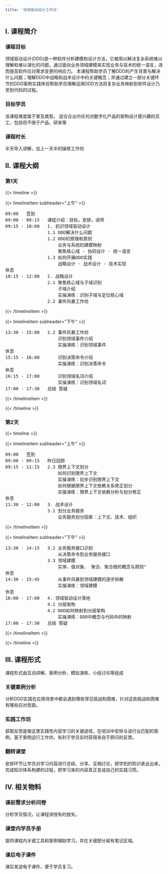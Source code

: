 ```yaml
---
title: '领域驱动设计工作坊'
---
```



## Ⅰ. 课程简介

### 课程目标

领域驱动设计(DDD)是一种软件分析建模和设计方法，它被用以解决复杂系统难以理解和难以演化的问题，通过面向业务领域建模来实现业务与技术的统一语言，进而提高软件应对需求变更的响应力。
本课程帮助学员了解DDD的产生背景与解决什么问题；理解DDD中战略和战术设计中的关键概念；并通过建立一部分关键环节的DDD案例实践体验帮助学员理解运用DDD方法将复杂业务映射到软件设计乃至到代码的过程。

### 目标学员

该课程难度属于普及类型。
适合企业内任何对数字化产品的架构设计感兴趣的员工，包括但不限于产品、研发等

### 课程时长

半天导入讲解，加上一天半的操练工作坊

## II. 课程大纲

### 第1天

{{< timeline >}}

{{< timelineItem subheader="上午" >}}
<pre>
09:00	签到
09:00 - 09:15	课程介绍：目标，安排，讲师
09:15 - 10:00	1. 初识领域驱动设计
				1.1 DDD解决什么问题
				1.2 DDD的原理和原则
					业务与系统的建模映射
					聚焦核心域 - 协同设计 - 统一语言
				1.3 如何开展DDD实践
					战略设计 - 战术设计 - 技术实现
休息
10:15 - 12:00	2. 战略设计
				2.1 聚焦核心域与子域识别
					子域介绍
					实操演练：识别子域与定位核心域
				2.2 事件风暴工作坊
</pre>
{{< /timelineItem >}}

{{< timelineItem subheader="下午" >}}
<pre>
13:30 - 15:00	2.2 事件风暴工作坊
					识别领域事件介绍
					实操演练：识别领域事件
休息
15:15 - 16:00		识别决策命令介绍
					实操演练：识别决策命令
休息
16:15 - 17:00		识别领域名词介绍
					实操演练：识别领域名词
17:00 - 17:30	总结 答疑
</pre>
{{< /timelineItem >}}

{{< /timeline >}}

### 第2天

{{< timeline >}}

{{< timelineItem subheader="上午" >}}
<pre>
09:00	签到
09:00 - 09:15	昨日回顾
09:15 - 11:15	2.3 限界上下文划分
					如何识别限界上下文
					实操演练：初步识别限界上下文
					如何根据限界上下文依赖关系修正划分
					实操演练：限界上下文依赖分析与划分修正
休息
11:30 - 12:00	3. 战术设计
				3.1 划分业务服务
					业务服务划分因素：上下文、技术、组织
</pre>
{{< /timelineItem >}}

{{< timelineItem subheader="下午" >}}
<pre>
13:30 - 14:15	3.2 业务服务接口识别
					从决策命令到业务服务接口
				3.3 领域建模
					实体、值对象、 聚合、聚合根的概念与原则"
休息
14:30 - 15:45		从事件风暴到领域建模的逐步拆解
					实操演练：领域建模
休息
16:00 - 17:00	4. 领域驱动设计落地
				4.1 分层架构
				4.2 DDD如何映射到分层架构
					实操演练：DDD中概念与代码中的映射
17:00 - 17:30	总结 答疑
</pre>
{{< /timelineItem >}}

{{< /timeline >}}

## III. 课程形式

课程形式由互动讲解、案例分析、模拟演练、小组讨论等组成

### 关键案例分析

分析DDD实践在应用场景中都会遇到哪些常见挑战和困难，针对这些挑战和困难有哪些应对思路。

### 实践工作坊

获取反馈是做这里实践性内容学习的关键途径，在培训中安排与该行业匹配的案例，基于案例运行工作坊，有利于学员实时获得来自于顾问的反馈。

### 翻转课堂

安排环节让学员对学习内容进行总结、分享、互相讨论，把学到的知识表达出来，完成知识体系构建的过程，把学习来的内容真正变成自己的实践习惯。

## IV. 相关物料

### 课前需求分析问卷

分析学员情况，让课程讲授有的放矢。

### 课堂内学员手册

提供课程内关键工具和案例辅助学习，并在关键部分留有笔记区域。

### 课后电子课件

课后发送电子课件，便于学员复习。
